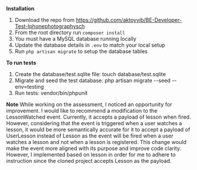 **Installation**

1. Download the repo from https://github.com/aktoyyib/BE-Developer-Test-Iphonephotographysch
2. From the root directory run `composer install`
3. You must have a MySQL database running locally
4. Update the database details in `.env` to match your local setup
5. Run `php artisan migrate` to setup the database tables


**To run tests**
1. Create the database/test.sqlite file:     touch database/test.sqlite
2. Migrate and seed the test database:        php artisan migrate --seed --env=testing
3. Run tests: vendor/bin/phpunit

**Note**
While working on the assessment, I noticed an opportunity for improvement. I would like to recommend a modification to the LessonWatched event. Currently, it accepts a payload of lesson when fired. However, considering that the event is triggered when a user watches a lesson, it would be more semantically accurate for it to accept a payload of UserLesson instead of Lesson as the event will be fired when a user watches a lesson and not when a lesson is registered. This change would make the event more aligned with its purpose and improve code clarity. However, I implemented based on lesson in order for me to adhere to instruction since the cloned project accepts Lesson as the payload.